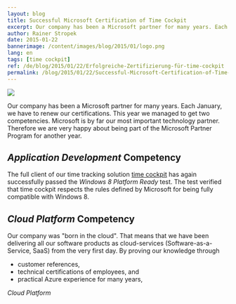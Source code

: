 ```yaml
---
layout: blog
title: Successful Microsoft Certification of Time Cockpit
excerpt: Our company has been a Microsoft partner for many years. Each January, we have to renew our certifications. This year we managed to get two competencies.
author: Rainer Stropek
date: 2015-01-22
bannerimage: /content/images/blog/2015/01/logo.png
lang: en
tags: [time cockpit]
ref: /de/blog/2015/01/22/Erfolgreiche-Zertifizierung-für-time-cockpit
permalink: /blog/2015/01/22/Successful-Microsoft-Certification-of-Time-Cockpit
---
```


<p>
  <img src="{{site.baseurl}}/content/images/blog/2015/01/logo.png" />
</p><p>Our company has been a Microsoft partner for many years. Each January, we have to renew our certifications. This year we managed to get two competencies. Microsoft is by far our most important technology partner. Therefore we are very happy about being part of the Microsoft Partner Program for another year.</p><h2>
  <em>Application Development</em> Competency</h2><p>The full client of our time tracking solution <a href="http://www.timecockpit.com" target="_blank">time cockpit</a> has again successfully passed the <em>Windows 8 Platform Ready</em> test. The test verified that time cockpit respects the rules defined by Microsoft for being fully compatible with Windows 8.</p><h2>
  <em>Cloud Platform</em> Competency</h2><p>Our company was "born in the cloud". That means that we have been delivering all our software products as cloud-services (Software-as-a-Service, SaaS) from the very first day. By proving our knowledge through</p><ul>
  <li>customer references,</li>
  <li>technical certifications of employees, and</li>
  <li>practical Azure experience for many years,</li>
</ul><em>Cloud Platform</em>